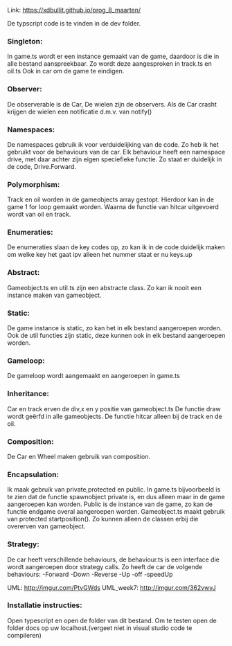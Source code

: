 Link: https://xdbullit.github.io/prog_8_maarten/

De typscript code is te vinden in de dev folder.

### Singleton:
In game.ts wordt er een instance gemaakt van de game, daardoor is die in alle bestand aanspreekbaar.
Zo wordt deze aangesproken in track.ts en oil.ts 
Ook in car om de game te eindigen.

### Observer:
De observerable is de Car, De wielen zijn de observers. Als de Car crasht krijgen de wielen een notificatie d.m.v. van notify()

### Namespaces:
De namespaces gebruik ik voor verduidelijking van de code. Zo heb ik het gebruikt voor de behaviours van de car. Elk behaviour heeft een namespace drive, met daar achter zijn eigen speciefieke functie. Zo staat er duidelijk in de code, Drive.Forward. 

### Polymorphism:
Track en oil worden in de gameobjects array gestopt. Hierdoor kan in de game 1 for loop gemaakt worden. Waarna de functie van hitcar uitgevoerd wordt van oil en track.

### Enumeraties:
De enumeraties slaan de key codes op, zo kan ik in de code duidelijk maken om welke key het gaat ipv alleen het nummer staat er nu keys.up 

### Abstract:
Gameobject.ts en util.ts zijn een abstracte class. Zo kan ik nooit een instance maken van gameobject.

### Static:
De game instance is static, zo kan het in elk bestand aangeroepen worden.
Ook de util functies zijn static, deze kunnen ook in elk bestand aangeroepen worden.

### Gameloop:
De gameloop wordt aangemaakt en aangeroepen in game.ts

### Inheritance: 
Car en track erven de div,x en y positie van gameobject.ts
De functie draw wordt geërfd in alle gameobjects. De functie hitcar alleen bij de track en de oil.

### Composition:
De Car en Wheel maken gebruik van composition.

### Encapsulation:
Ik maak gebruik van private,protected en public. In game.ts bijvoorbeeld is te zien dat de functie spawnobject private is, en dus alleen maar in de game aangeroepen kan worden. Public is de instance van de game, zo kan de functie endgame overal aangeroepen worden.
Gameobject.ts maakt gebruik van protected startposition(). Zo kunnen alleen de classen erbij die overerven van gameobject.

### Strategy:
De car heeft verschillende behaviours, de behaviour.ts is een interface die wordt aangeroepen door strategy calls. 
Zo heeft de car de volgende behaviours:
-Forward
-Down
-Reverse
-Up
-off
-speedUp

UML: http://imgur.com/PtvGWds
UML_week7: http://imgur.com/362vwyJ

### Installatie instructies:

Open typescript en open de folder van dit bestand. 
Om te testen open de folder docs op uw localhost.(vergeet niet in visual studio code te compileren)

